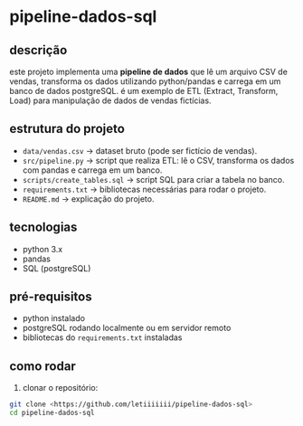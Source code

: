 # pipeline-dados-sql

## descrição
este projeto implementa uma **pipeline de dados** que lê um arquivo CSV de vendas, transforma os dados utilizando python/pandas e carrega em um banco de dados postgreSQL. é um exemplo de ETL (Extract, Transform, Load) para manipulação de dados de vendas fictícias.

## estrutura do projeto

- `data/vendas.csv` → dataset bruto (pode ser fictício de vendas).  
- `src/pipeline.py` → script que realiza ETL: lê o CSV, transforma os dados com pandas e carrega em um banco.  
- `scripts/create_tables.sql` → script SQL para criar a tabela no banco.  
- `requirements.txt` → bibliotecas necessárias para rodar o projeto.  
- `README.md` → explicação do projeto.

## tecnologias
- python 3.x  
- pandas  
- SQL (postgreSQL)  

## pré-requisitos
- python instalado  
- postgreSQL rodando localmente ou em servidor remoto  
- bibliotecas do `requirements.txt` instaladas  

## como rodar

1. clonar o repositório:

```bash
git clone <https://github.com/letiiiiiii/pipeline-dados-sql>
cd pipeline-dados-sql


